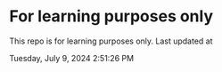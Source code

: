 # For learning purposes only
This repo is for learning purposes only.
Last updated at

Tuesday, July 9, 2024 2:51:26 PM

